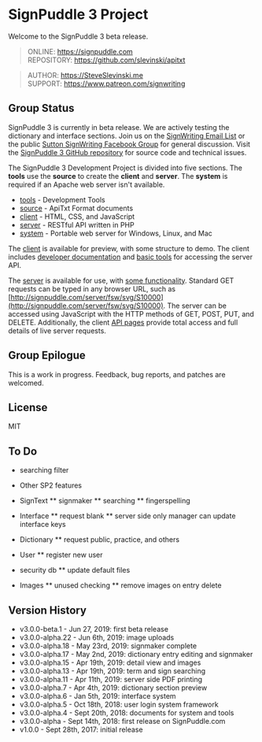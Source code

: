 # SignPuddle 3 Project

Welcome to the SignPuddle 3 beta release.  

> ONLINE: https://signpuddle.com  
> REPOSITORY: https://github.com/slevinski/apitxt  

> AUTHOR: https://SteveSlevinski.me  
> SUPPORT: https://www.patreon.com/signwriting

## Group Status
SignPuddle 3 is currently in beta release.  We are actively testing the dictionary and interface sections.  Join us on the [SignWriting Email List](http://www.signwriting.org/forums/swlist/) or the public [Sutton SignWriting Facebook Group](https://www.facebook.com/groups/SuttonSignWriting/) for general discussion.  Visit the [SignPuddle 3 GitHub repository](https://github.com/slevinski/apitxt) for source code and technical issues.

The SignPuddle 3 Development Project is divided into five sections.  The **tools** use the **source** to create the **client** and **server**.  The **system** is required if an Apache web server isn't available.


+ [tools](tools) - Development Tools
+ [source](source) - ApiTxt Format documents
+ [client](client) - HTML, CSS, and JavaScript
+ [server](server) - RESTful API written in PHP
+ [system](system) - Portable web server for Windows, Linux, and Mac

The [client](client) is available for preview, with some structure to demo.  The client includes [developer documentation](client/doc) and [basic tools](client/api) for accessing the server API.

The [server](server) is available for use, with [some functionality](client/doc).  Standard GET requests can be typed in any browser URL, such as [http://signpuddle.com/server/fsw/svg/S10000](http://signpuddle.com/server/fsw/svg/S10000).  The server can be accessed using JavaScript with the HTTP methods of GET, POST, PUT, and DELETE.  Additionally, the client [API pages](client/api) provide total access and full details of live server requests.


## Group Epilogue
This is a work in progress. Feedback, bug reports, and patches are welcomed.

## License
MIT

## To Do

* searching filter

* Other SP2 features

* SignText
** signmaker
** searching
** fingerspelling


* Interface
** request blank
** server side only manager can update interface keys

* Dictionary
** request public, practice, and others

* User
** register new user

* security db
** update default files

* Images
** unused checking
** remove images on entry delete

## Version History
* v3.0.0-beta.1 - Jun 27, 2019: first beta release
* v3.0.0-alpha.22 - Jun 6th, 2019: image uploads
* v3.0.0-alpha.18 - May 23rd, 2019: signmaker complete
* v3.0.0-alpha.17 - May 2nd, 2019: dictionary entry editing and signmaker
* v3.0.0-alpha.15 - Apr 19th, 2019: detail view and images
* v3.0.0-alpha.13 - Apr 19th, 2019: term and sign searching
* v3.0.0-alpha.11 - Apr 11th, 2019: server side PDF printing
* v3.0.0-alpha.7 - Apr 4th, 2019: dictionary section preview
* v3.0.0-alpha.6 - Jan 5th, 2019: interface system
* v3.0.0-alpha.5 - Oct 18th, 2018: user login system framework
* v3.0.0-alpha.4 - Sept 20th, 2018: documents for system and tools
* v3.0.0-alpha - Sept 14th, 2018: first release on SignPuddle.com
* v1.0.0 - Sept 28th, 2017: initial release 

